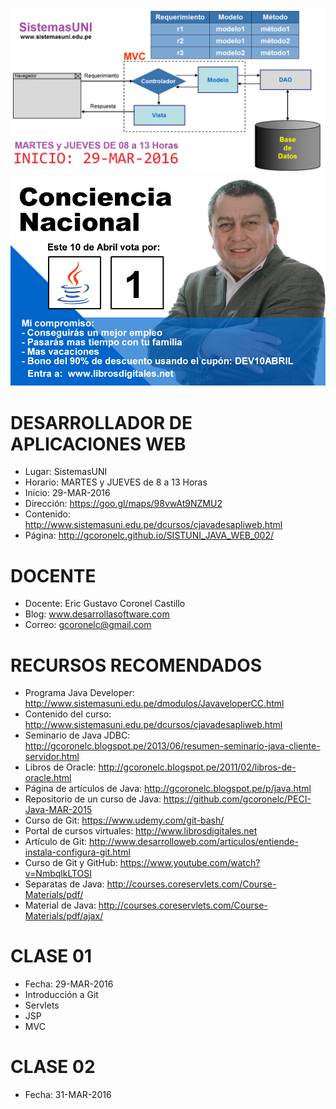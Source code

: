 ![Java Web](https://raw.githubusercontent.com/gcoronelc/SISTUNI_JAVA_WEB_002/master/JavaWeb.png)
![Java Web](https://raw.githubusercontent.com/gcoronelc/SISTUNI_JAVA_WEB_002/master/promocion.jpg)


# DESARROLLADOR DE APLICACIONES WEB

- Lugar: SistemasUNI
- Horario: MARTES y JUEVES de 8 a 13 Horas
- Inicio: 29-MAR-2016
- Dirección: https://goo.gl/maps/98vwAt9NZMU2
- Contenido: http://www.sistemasuni.edu.pe/dcursos/cjavadesapliweb.html
- Página: http://gcoronelc.github.io/SISTUNI_JAVA_WEB_002/

# DOCENTE

- Docente: Eric Gustavo Coronel Castillo
- Blog: www.desarrollasoftware.com
- Correo: gcoronelc@gmail.com

# RECURSOS RECOMENDADOS

- Programa Java Developer: http://www.sistemasuni.edu.pe/dmodulos/JavaveloperCC.html
- Contenido del curso: http://www.sistemasuni.edu.pe/dcursos/cjavadesapliweb.html
- Seminario de Java JDBC: http://gcoronelc.blogspot.pe/2013/06/resumen-seminario-java-cliente-servidor.html
- Libros de Oracle: http://gcoronelc.blogspot.pe/2011/02/libros-de-oracle.html
- Página de artículos de Java: http://gcoronelc.blogspot.pe/p/java.html
- Repositorio de un curso de Java: https://github.com/gcoronelc/PECI-Java-MAR-2015
- Curso de Git: https://www.udemy.com/git-bash/
- Portal de cursos virtuales: http://www.librosdigitales.net
- Artículo de Git: http://www.desarrolloweb.com/articulos/entiende-instala-configura-git.html
- Curso de Git y GitHub: https://www.youtube.com/watch?v=NmbqlkLTOSI
- Separatas de Java: http://courses.coreservlets.com/Course-Materials/pdf/
- Material de Java: http://courses.coreservlets.com/Course-Materials/pdf/ajax/

# CLASE 01

- Fecha: 29-MAR-2016
- Introducción a Git
- Servlets
- JSP
- MVC

# CLASE 02

- Fecha: 31-MAR-2016



